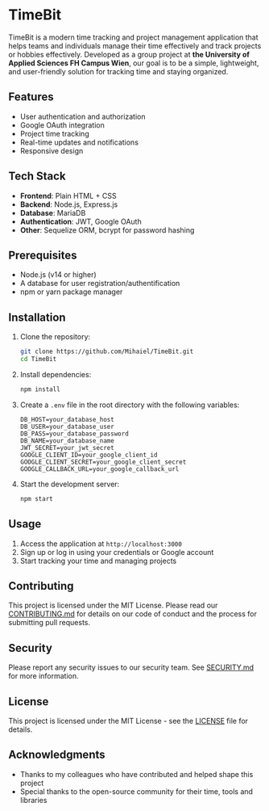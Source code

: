# TimeBit

TimeBit is a modern time tracking and project management application that helps teams and individuals manage their time effectively and track projects or hobbies effectively. Developed as a group project at **the University of Applied Sciences FH Campus Wien**, our goal is to be a simple, lightweight, and user-friendly solution for tracking time and staying organized.

## Features

- User authentication and authorization
- Google OAuth integration
- Project time tracking
- Real-time updates and notifications
- Responsive design

## Tech Stack

- **Frontend**: Plain HTML + CSS
- **Backend**: Node.js, Express.js
- **Database**: MariaDB
- **Authentication**: JWT, Google OAuth
- **Other**: Sequelize ORM, bcrypt for password hashing

## Prerequisites

- Node.js (v14 or higher)
- A database for user registration/authentification
- npm or yarn package manager

## Installation

1. Clone the repository:
   ```bash
   git clone https://github.com/Mihaiel/TimeBit.git
   cd TimeBit
   ```

2. Install dependencies:
   ```bash
   npm install
   ```

3. Create a `.env` file in the root directory with the following variables:
   ```
   DB_HOST=your_database_host
   DB_USER=your_database_user
   DB_PASS=your_database_password
   DB_NAME=your_database_name
   JWT_SECRET=your_jwt_secret
   GOOGLE_CLIENT_ID=your_google_client_id
   GOOGLE_CLIENT_SECRET=your_google_client_secret
   GOOGLE_CALLBACK_URL=your_google_callback_url
   ```

4. Start the development server:
   ```bash
   npm start
   ```

## Usage

1. Access the application at `http://localhost:3000`
2. Sign up or log in using your credentials or Google account
3. Start tracking your time and managing projects

## Contributing

This project is licensed under the MIT License. Please read our [CONTRIBUTING.md](CONTRIBUTING.md) for details on our code of conduct and the process for submitting pull requests.

## Security

Please report any security issues to our security team. See [SECURITY.md](SECURITY.md) for more information.

## License

This project is licensed under the MIT License - see the [LICENSE](LICENSE) file for details.

## Acknowledgments

- Thanks to my colleagues who have contributed and helped shape this project
- Special thanks to the open-source community for their time, tools and libraries
